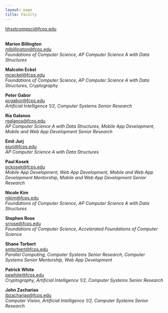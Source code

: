 ```yaml
---
layout: page
title: Faculty
---
```


[tjhsstcompsci@fcps.edu](mailto:tjhsstcompsci@fcps.edu)
<br><br>

**Marion Billington**<br>
[mlbillington@fcps.edu](mailto:mlbillington@fcps.edu)<br>
*Foundations of Computer Science, AP Computer Science A with Data Structures*<br>

**Malcolm Eckel**<br>
[mceckel@fcps.edu](mailto:mceckel@fcps.edu)<br>
*Foundations of Computer Science, AP Computer Science A with Data Structures, Cryptography*<br>

**Peter Gabor**<br>
[pcgabor@fcps.edu](pcgabor@fcps.edu)<br>
*Artificial Intelligence 1/2, Computer Systems Senior Research*<br>

**Ria Galanos**<br>
[rgalanos@fcps.edu](mailto:rgalanos@fcps.edu)<br>
*AP Computer Science A with Data Structures, Mobile App Development, Mobile and Web App Development Senior Research*<br>

**Emil Jurj**<br>
[ejurj@fcps.edu](mailto:ejurj@fcps.edu)<br>
*AP Computer Science A with Data Structures*<br>

**Paul Kosek**<br>
[pckosek@fcps.edu](mailto:pckosek@fcps.edu)<br>
*Mobile App Development, Web App Development, Mobile and Web App Development Mentorship, Mobile and Web App Development Senior Research*<br>

**Nicole Kim**<br>
[njkim@fcps.edu](mailto:njkim@fcps.edu)<br>
*Foundations of Computer Science, AP Computer Science A with Data Structures*<br>

**Stephen Rose**<br>
[srrose@fcps.edu](mailto:srrose@fcps.edu)<br>
*Foundations of Computer Science, Accelerated Foundations of Computer Science*<br>

**Shane Torbert**<br>
[smtorbert@fcps.edu](mailto:smtorbert@fcps.edu)<br>
*Parallel Computing, Computer Systems Senior Research, Computer Systems Senior Mentorship, Web App Development*<br>

**Patrick White**<br>
[pewhite@fcps.edu](mailto:pewhite@fcps.edu)<br>
*Cryptography, Artificial Intelligence 1/2, Computer Systems Senior Research*<br>

**John Zacharias**<br>
[jbzacharias@fcps.edu](mailto:jbzacharias@fcps.edu)<br>
*Computer Vision, Artificial Intelligence 1/2, Computer Systems Senior Research*
